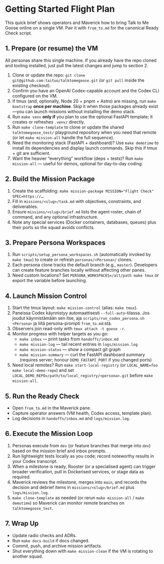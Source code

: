 # Getting Started Flight Plan

This quick brief shows operators and Maverick how to bring Talk to Me Goose
online on a single VM. Pair it with `from_to.md` for the
canonical Ready Check script.

## 1. Prepare (or resume) the VM
All personas share this single machine. If you already have the repo cloned and
tooling installed, just pull the latest changes and jump to section 2.

1. Clone or update the repo: `git clone git@github.com:taituo/talktomegoose.git`
   (or `git pull` inside the existing checkout).
2. Confirm you have an OpenAI Codex-capable account and the Codex CLI configured on the VM.
3. If tmux (and, optionally, Node 20 + pnpm + Astro) are missing, run
   `make bootstrap` **once per machine**. Skip it when those packages already
   exist—you can launch missions without installing the demo stack.
4. Run `make venv` **only if** you plan to use the optional FastAPI template;
   it creates or refreshes `.venv/` directly.
5. Run `make clone-template` to clone or update the shared
   `talktomegoose_test/` playground repository when you need that remote (or let
   `make mission-all` handle the full sequence).
6. Need the monitoring stack (FastAPI + dashboard)? Use `make demotime` to
   install its dependencies and display launch commands. Skip this if tmux +
   git are sufficient.
7. Want the heavier “everything” workflow (deps + tests)? Run `make mission-all`
   — useful for demos, optional for day-to-day coding.

## 2. Build the Mission Package
1. Create the scaffolding: `make mission-package MISSION="Flight Check" SPEC=https://…`.
2. Fill in `missions/<slug>/task.md` with objectives, constraints, and deliverables.
3. Ensure `missions/<slug>/brief.md` lists the agent roster, chain of command, and any optional infrastructure.
4. Note any special services (Docker containers, databases, queues) plus their ports so the squad avoids conflicts.

## 3. Prepare Persona Workspaces
1. Run `scripts/setup_persona_workspaces.sh` (automatically invoked by `make tmux`) to create or refresh `personas/<Persona>/` clones.
2. Each persona clone tracks the default branch (e.g., `master`). Developers can create feature branches locally without affecting other panes.
3. Need custom locations? Set `PERSONA_WORKSPACES=/alt/path make tmux` or export the variable before launching.

## 4. Launch Mission Control
1. Start the tmux layout: `make mission-control` (alias: `make tmux`).
2. Paneissa Codex käynnistyy automaattisesti `--full-auto`-tilassa. Jos joudut käynnistämään sen itse, aja `scripts/run_codex_persona.sh <Persona>` ja liitä persona-prompti `from_to.md`:stä.
3. Observers join read-only with `tmux attach -t goose -r`.
4. Monitor progress with helper targets as you go:
   - `make inbox` — print tasks from `handoffs/inbox.md`
   - `make mission-log` — tail recent entries in `logs/mission.log`
   - `make mission-status` — show a compact git graph
   - `make mission-summary` — curl the FastAPI dashboard summary (requires server; honour `DEMO_FASTAPI_PORT` if you changed ports)
5. Need local remotes? Run `make start-local-registry` (or `LOCAL_NAME=foo make local-demo-repo`) and set `LOCAL_DEMO_REPO=/path/to/local_registry/<persona>.git` before `make mission-all`.

## 5. Run the Ready Check
- Open `from_to.md` in the Maverick pane.
- Capture operator answers (VM health, Codex access, template plan).
- Log decisions in `handoffs/inbox.md` and `logs/mission.log`.

## 6. Execute the Mission Loop
1. Personas execute from `dev` (or feature branches that merge into `dev`) based on the mission brief and inbox prompts.
2. Run lightweight tests locally as you code; record noteworthy results in your Codex transcript.
3. When a milestone is ready, Rooster (or a specialised agent) can trigger broader verification, pull in Dockerised services, or stage data as required.
4. Maverick reviews the milestone, merges into `main`, and records the decision and debrief items in `missions/<slug>/brief.md` plus `logs/mission.log`.
5. `make clone-template` as needed (or rerun `make mission-all` / `make demotime`) so Maverick can monitor remote branches on `talktomegoose_test`.

## 7. Wrap Up
- Update radio checks and ADRs.
- Run `make docs-build` if docs changed.
- Commit, push, and archive mission artifacts.
- Shut everything down with `make mission-clean` if the VM is rotating to another squad.
